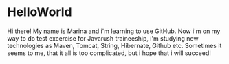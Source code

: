 # HelloWorld

Hi there!
My name is Marina and i'm learning to use GitHub. Now i'm on my way to do test excercise for Javarush traineeship, i'm studying new technologies as Maven, Tomcat, String, Hibernate, Github etc. Sometimes it seems to me, that it all is too complicated, but i hope that i will succeed!
